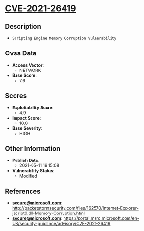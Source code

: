 
# [CVE-2021-26419](http://packetstormsecurity.com/files/162570/Internet-Explorer-jscript9.dll-Memory-Corruption.html)

## Description

- `Scripting Engine Memory Corruption Vulnerability`

## Cvss Data

- **Access Vector**:
  - NETWORK
- **Base Score**:
  - 7.6

## Scores

- **Exploitability Score**:
  - 4.9
- **Impact Score**:
  - 10.0
- **Base Severity**:
  - HIGH

## Other Information

- **Publish Date**:
  - 2021-05-11 19:15:08
- **Vulnerability Status**:
  - Modified

## References

- **secure@microsoft.com**: http://packetstormsecurity.com/files/162570/Internet-Explorer-jscript9.dll-Memory-Corruption.html
- **secure@microsoft.com**: https://portal.msrc.microsoft.com/en-US/security-guidance/advisory/CVE-2021-26419
